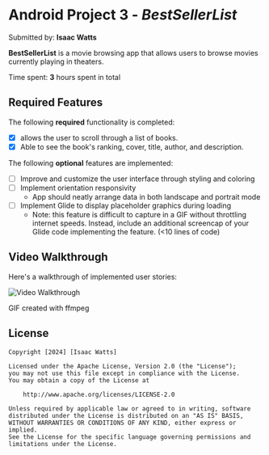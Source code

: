 # Android Project 3 - *BestSellerList*

Submitted by: **Isaac Watts**

**BestSellerList** is a movie browsing app that allows users to browse movies currently playing in theaters.

Time spent: **3** hours spent in total

## Required Features

The following **required** functionality is completed:
- [x] allows the user to scroll through a list of books. 
- [x] Able to see the book's ranking, cover, title, author, and description.

The following **optional** features are implemented:

- [ ] Improve and customize the user interface through styling and coloring
- [ ] Implement orientation responsivity
  - App should neatly arrange data in both landscape and portrait mode
- [ ] Implement Glide to display placeholder graphics during loading
  - Note: this feature is difficult to capture in a GIF without throttling internet speeds.  Instead, include an additional screencap of your Glide code implementing the feature.  (<10 lines of code)

## Video Walkthrough

Here's a walkthrough of implemented user stories:

<img src='./books1.gif' title='Video Walkthrough' width='' alt='Video Walkthrough' />

<!-- Replace this with whatever GIF tool you used! -->
GIF created with ffmpeg  
<!-- Recommended tools:
[Kap](https://getkap.co/) for macOS
[ScreenToGif](https://www.screentogif.com/) for Windows
[peek](https://github.com/phw/peek) for Linux. -->

## License

    Copyright [2024] [Isaac Watts]

    Licensed under the Apache License, Version 2.0 (the "License");
    you may not use this file except in compliance with the License.
    You may obtain a copy of the License at

        http://www.apache.org/licenses/LICENSE-2.0

    Unless required by applicable law or agreed to in writing, software
    distributed under the License is distributed on an "AS IS" BASIS,
    WITHOUT WARRANTIES OR CONDITIONS OF ANY KIND, either express or implied.
    See the License for the specific language governing permissions and
    limitations under the License.
